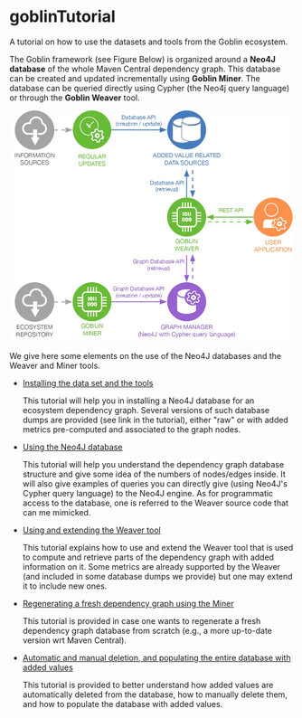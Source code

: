 # goblinTutorial
A tutorial on how to use the datasets and tools from the Goblin ecosystem.

The Goblin framework (see Figure Below) is organized around a **Neo4J database** of the whole Maven Central dependency graph.
This database can be created and updated incrementally using **Goblin Miner**.
The database can be queried directly using Cypher (the Neo4j query language) or through the **Goblin Weaver** tool.

<div style="text-align: center;">
  <img src="./img/architecture.jpg" alt="Goblin framework" width="500"/>
</div>

We give here some elements on the use of the Neo4J databases and the Weaver and Miner tools.

- [Installing the data set and the tools](001_Installation.md)

  This tutorial will help you in installing a Neo4J database for an ecosystem dependency graph.
  Several versions of such database dumps are provided (see link in the tutorial), either "raw" or with added metrics pre-computed and associated to the graph nodes.
  
- [Using the Neo4J database](002_Neo4jDatabase.md)

  This tutorial will help you understand the dependency graph database structure and give some idea of the numbers of nodes/edges inside.
  It will also give examples of queries you can directly give (using Neo4J's Cypher query language) to the Neo4J engine.
  As for programmatic access to the database, one is referred to the Weaver source code that can me mimicked.
  
- [Using and extending the Weaver tool](003_WeaverAPI.md)

  This tutorial explains how to use and extend the Weaver tool that is used to compute and retrieve parts of the dependency graph with added information on it.
  Some metrics are already supported by the Weaver (and included in some database dumps we provide) but one may extend it to include new ones.
  
- [Regenerating a fresh dependency graph using the Miner](004_Miner.md)

  This tutorial is provided in case one wants to regenerate a fresh dependency graph database from scratch (e.g., a more up-to-date version wrt Maven Central).

- [Automatic and manual deletion, and populating the entire database with added values](005_AddedValues.md)

  This tutorial is provided to better understand how added values are automatically deleted from the database, how to manually delete them, and how to populate the database with added values.
